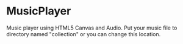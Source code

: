 # MusicPlayer
Music player using HTML5 Canvas and Audio. Put your music file to directory named "collection" or you can change this location.
